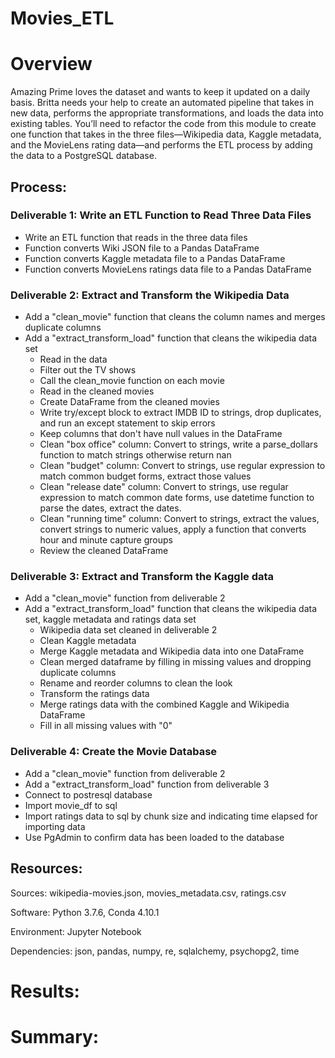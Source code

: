 # Movies_ETL

# Overview

Amazing Prime loves the dataset and wants to keep it updated on a daily basis. Britta needs your help to create an automated pipeline that takes in new data, performs the appropriate transformations, and loads the data into existing tables. You’ll need to refactor the code from this module to create one function that takes in the three files—Wikipedia data, Kaggle metadata, and the MovieLens rating data—and performs the ETL process by adding the data to a PostgreSQL database.

## Process:

### Deliverable 1: Write an ETL Function to Read Three Data Files
* Write an ETL function that reads in the three data files 
* Function converts Wiki JSON file to a Pandas DataFrame
* Function converts Kaggle metadata file to a Pandas DataFrame
* Function converts MovieLens ratings data file to a Pandas DataFrame

### Deliverable 2: Extract and Transform the Wikipedia Data
* Add a "clean_movie" function that cleans the column names and merges duplicate columns
* Add a "extract_transform_load" function that cleans the wikipedia data set
  - Read in the data
  - Filter out the TV shows
  - Call the clean_movie function on each movie
  - Read in the cleaned movies
  - Create DataFrame from the cleaned movies
  - Write try/except block to extract IMDB ID to strings, drop duplicates, and run an except statement to skip errors
  - Keep columns that don't have null values in the DataFrame
  - Clean "box office" column: Convert to strings, write a parse_dollars function to match strings otherwise return nan
  - Clean "budget" column: Convert to strings, use regular expression to match common budget forms, extract those values
  - Clean "release date" column: Convert to strings, use regular expression to match common date forms, use datetime function to parse the dates, extract the dates.
  - Clean "running time" column: Convert to strings, extract the values, convert strings to numeric values, apply a function that converts hour and minute capture groups
  - Review the cleaned DataFrame

### Deliverable 3: Extract and Transform the Kaggle data
* Add a "clean_movie" function from deliverable 2
* Add a "extract_transform_load" function that cleans the wikipedia data set, kaggle metadata and ratings data set
  - Wikipedia data set cleaned in deliverable 2
  - Clean Kaggle metadata
  - Merge Kaggle metadata and Wikipedia data into one DataFrame
  - Clean merged dataframe by filling in missing values and dropping duplicate columns
  - Rename and reorder columns to clean the look
  - Transform the ratings data
  - Merge ratings data with the combined Kaggle and Wikipedia DataFrame
  - Fill in all missing values with "0"

### Deliverable 4: Create the Movie Database
* Add a "clean_movie" function from deliverable 2
* Add a "extract_transform_load" function from deliverable 3
* Connect to postresql database
* Import movie_df to sql
* Import ratings data to sql by chunk size and indicating time elapsed for importing data
* Use PgAdmin to confirm data has been loaded to the database

## Resources:
Sources: wikipedia-movies.json, movies_metadata.csv, ratings.csv

Software: Python 3.7.6, Conda 4.10.1

Environment: Jupyter Notebook

Dependencies: json, pandas, numpy, re, sqlalchemy, psychopg2, time


# Results:



# Summary:
